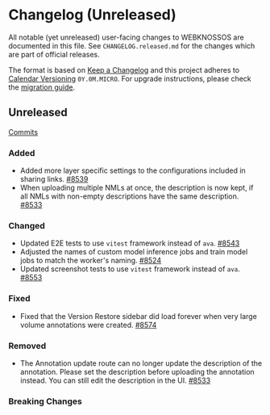 # Changelog (Unreleased)

All notable (yet unreleased) user-facing changes to WEBKNOSSOS are documented in this file.
See `CHANGELOG.released.md` for the changes which are part of official releases.

The format is based on [Keep a Changelog](http://keepachangelog.com/en/1.0.0/)
and this project adheres to [Calendar Versioning](http://calver.org/) `0Y.0M.MICRO`.
For upgrade instructions, please check the [migration guide](MIGRATIONS.released.md).

## Unreleased
[Commits](https://github.com/scalableminds/webknossos/compare/25.04.0...HEAD)

### Added
- Added more layer specific settings to the configurations included in sharing links. [#8539](https://github.com/scalableminds/webknossos/pull/8539)
- When uploading multiple NMLs at once, the description is now kept, if all NMLs with non-empty descriptions have the same description. [#8533](https://github.com/scalableminds/webknossos/pull/8533)

### Changed
- Updated E2E tests to use `vitest` framework instead of `ava`. [#8543](https://github.com/scalableminds/webknossos/pull/8543)
- Adjusted the names of custom model inference jobs and train model jobs to match the worker's naming. [#8524](https://github.com/scalableminds/webknossos/pull/8524)
- Updated screenshot tests to use `vitest` framework instead of `ava`. [#8553](https://github.com/scalableminds/webknossos/pull/8553)

### Fixed
- Fixed that the Version Restore sidebar did load forever when very large volume annotations were created. [#8574](https://github.com/scalableminds/webknossos/pull/8574)

### Removed
- The Annotation update route can no longer update the description of the annotation. Please set the description before uploading the annotation instead. You can still edit the description in the UI. [#8533](https://github.com/scalableminds/webknossos/pull/8533)

### Breaking Changes

